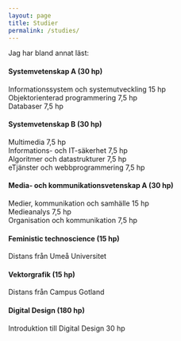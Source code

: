 ```yaml
---
layout: page
title: Studier
permalink: /studies/
---
```


Jag har bland annat läst:

#### Systemvetenskap A (30 hp)
Informationssystem och systemutveckling 15 hp<br/>
Objektorienterad programmering 7,5 hp<br/>
Databaser 7,5 hp

#### Systemvetenskap B (30 hp)
Multimedia 7,5 hp<br/>
Informations- och IT-säkerhet 7,5 hp<br/>
Algoritmer och datastrukturer 7,5 hp<br/>
eTjänster och webbprogrammering 7,5 hp

#### Media- och kommunikationsvetenskap A (30 hp)
Medier, kommunikation och samhälle 15 hp<br/>
Medieanalys 7,5 hp<br/>
Organisation och kommunikation 7,5 hp

#### Feministic technoscience (15 hp)
Distans från Umeå Universitet

#### Vektorgrafik (15 hp)
Distans från Campus Gotland

#### Digital Design (180 hp)
Introduktion till Digital Design 30 hp